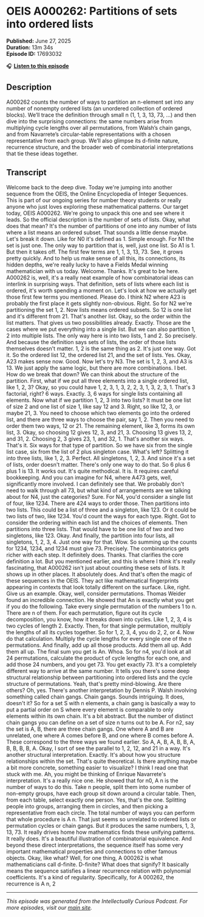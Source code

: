 # OEIS A000262: Partitions of sets into ordered lists

**Published:** June 27, 2025  
**Duration:** 13m 34s  
**Episode ID:** 17693032

🎧 **[Listen to this episode](https://intellectuallycurious.buzzsprout.com/2529712/episodes/17693032-oeis-a000262-partitions-of-sets-into-ordered-lists)**

## Description

A000262 counts the number of ways to partition an n-element set into any number of nonempty ordered lists (an unordered collection of ordered blocks). We’ll trace the definition through small n (1, 1, 3, 13, 73, …) and then dive into the surprising connections: the same numbers arise from multiplying cycle lengths over all permutations, from Walsh’s chain gangs, and from Navarrete’s circular-table representations with a chosen representative from each group. We’ll also glimpse its d-finite nature, recurrence structure, and the broader web of combinatorial interpretations that tie these ideas together.

## Transcript

Welcome back to the deep dive. Today we're jumping into another sequence from the OEIS, the Online Encyclopedia of Integer Sequences. This is part of our ongoing series for number theory students or really anyone who just loves exploring these mathematical patterns. Our target today, OEIS A000262. We're going to unpack this one and see where it leads. So the official description is the number of sets of lists. Okay, what does that mean? It's the number of partitions of one into any number of lists where a list means an ordered subset. That sounds a little dense maybe. Let's break it down. Like for N0 it's defined as 1. Simple enough. For N1 the set is just one. The only way to partition that is, well, just one list. So A1 is 1. But then it takes off. The first few terms are 1, 1, 3, 13, 73. See, it grows pretty quickly. And to help us make sense of all this, its connections, its hidden depths, we're really lucky to have a Fields Medal winning mathematician with us today. Welcome. Thanks. It's great to be here. A000262 is, well, it's a really neat example of how combinatorial ideas can interlink in surprising ways. That definition, sets of lists where each list is ordered, it's worth spending a moment on. Let's look at how we actually get those first few terms you mentioned. Please do. I think N2 where A23 is probably the first place it gets slightly non-obvious. Right. So for N2 we're partitioning the set 1, 2. Now lists means ordered subsets. So 12 is one list and it's different from 21. That's another list. Okay, so the order within the list matters. That gives us two possibilities already. Exactly. Those are the cases where we put everything into a single list. But we can also partition 1, 2 into multiple lists. The only way here is into two lists, 1 and 2. So precisely. And because the definition says sets of lists, the order of those lists themselves doesn't matter. 1, 2 is the same thing as 2. It's just one way. Got it. So the ordered list 12, the ordered list 21, and the set of lists. Yes. Okay, A23 makes sense now. Good. Now let's try N3. The set is 1, 2, 3, and A3 is 13. We just apply the same logic, but there are more combinations. I bet. How do we break that down? We can think about the structure of the partition. First, what if we put all three elements into a single ordered list, like 1, 2, 3? Okay, so you could have 1, 2, 3, 1, 3, 2, 2, 3, 1, 3, 2, 3, 1. That's 3 factorial, right? 6 ways. Exactly. 3, 6 ways for single lists containing all elements. Now what if we partition 1, 2, 3 into two lists? It must be one list of size 2 and one list of size 1, like say 12 and 3. Right, so like 12, 3, or maybe 21, 3. You need to choose which two elements go into the ordered list, and there are three ways to choose the pair, say 1, 2. Then you need to order them two ways, 12 or 21. The remaining element, like 3, forms its own list, 3. Okay, so choosing 12 gives 12, 3, and 21, 3. Choosing 13 gives 13, 2, and 31, 2. Choosing 2, 3 gives 23, 1, and 32, 1. That's another six ways. That's it. Six ways for that type of partition. So we have six from the single list case, six from the list of 2 plus singleton case. What's left? Splitting it into three lists, like 1, 2, 3. Perfect. All singletons, 1, 2, 3. And since it's a set of lists, order doesn't matter. There's only one way to do that. So 6 plus 6 plus 1 is 13. It works out. It's quite methodical. It is. It requires careful bookkeeping. And you can imagine for N4, where A473 gets, well, significantly more involved. I can definitely see that. We probably don't need to walk through all 73, but what kind of arrangements are we talking about for N4, just the categories? Sure. For N4, you'd consider a single list of four, like 1234. There are 424 ways to order those. Then partitions into two lists. This could be a list of three and a singleton, like 123. Or it could be two lists of two, like 1234. You'd count the ways for each type. Right. Got to consider the ordering within each list and the choices of elements. Then partitions into three lists. That would have to be one list of two and two singletons, like 123. Okay. And finally, the partition into four lists, all singletons, 1, 2, 3, 4. Just one way for that. Wow. So summing up the counts for 1234, 1234, and 1234 must give 73. Precisely. The combinatorics gets richer with each step. It definitely does. Thanks. That clarifies the core definition a lot. But you mentioned earlier, and this is where I think it's really fascinating, that A000262 isn't just about counting these sets of lists. It shows up in other places. It absolutely does. And that's often the magic of these sequences in the OEIS. They act like mathematical fingerprints appearing in contexts that look totally different on the surface. Like, right. Give us an example. Okay, well, consider permutations. Thomas Weider found an incredible connection. He showed that An is exactly what you get if you do the following. Take every single permutation of the numbers 1 to n. There are n of them. For each permutation, figure out its cycle decomposition, you know, how it breaks down into cycles. Like 1, 2, 3, 4 is two cycles of length 2. Exactly. Then, for that single permutation, multiply the lengths of all its cycles together. So for 1, 2, 3, 4, you do 2, 2, or 4. Now do that calculation. Multiply the cycle lengths for every single one of the n permutations. And finally, add up all those products. Add them all up. Add them all up. The final sum you get is An. Whoa. So for n4, you'd look at all 24 permutations, calculate the product of cycle lengths for each one, and add those 24 numbers, and you get 73. You get exactly 73. It's a completely different way to arrive at the same number. It tells you there's some deep structural relationship between partitioning into ordered lists and the cycle structure of permutations. Yeah, that's pretty mind-blowing. Are there others? Oh, yes. There's another interpretation by Dennis P. Walsh involving something called chain gangs. Chain gangs. Sounds intriguing. It does, doesn't it? So for a set S with n elements, a chain gang is basically a way to put a partial order on S where every element is comparable to only elements within its own chain. It's a bit abstract. But the number of distinct chain gangs you can define on a set of size n turns out to be A. For n2, say the set is A, B, there are three chain gangs. One where A and B are unrelated, one where A comes before B, and one where B comes before A. These correspond to the three ways we found earlier. So A, A, B, A, B, B, A, B, B, B, B, A. Okay, I sort of see the parallel to 1, 2, 12, and 21 in a way. It's another structural interpretation. Exactly. It's about how you structure relationships within the set. That's quite theoretical. Is there anything maybe a bit more concrete, something easier to visualize? I think I read one that stuck with me. Ah, you might be thinking of Enrique Navarrete's interpretation. It's a really nice one. He showed that for n0, A n is the number of ways to do this. Take n people, split them into some number of non-empty groups, have each group sit down around a circular table. Then, from each table, select exactly one person. Yes, that's the one. Splitting people into groups, arranging them in circles, and then picking a representative from each circle. The total number of ways you can perform that whole procedure is A n. That just seems so unrelated to ordered lists or permutation cycles or chain gangs. But it produces the same numbers, 1, 3, 13, 73. It really drives home how mathematics finds these unifying patterns. It really does. It's a beautiful illustration of combinatorial equivalence. And beyond these direct interpretations, the sequence itself has some very important mathematical properties and connections to other famous objects. Okay, like what? Well, for one thing, A 000262 is what mathematicians call d-finite. D-finite? What does that signify? It basically means the sequence satisfies a linear recurrence relation with polynomial coefficients. It's a kind of regularity. Specifically, for A 000262, the recurrence is A n, 2

---
*This episode was generated from the Intellectually Curious Podcast. For more episodes, visit our [main site](https://intellectuallycurious.buzzsprout.com).*
